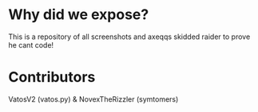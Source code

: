 # Why did we expose?
This is a repository of all screenshots and axeqqs skidded raider to prove he cant code!

# Contributors
VatosV2 (vatos.py) & NovexTheRizzler (symtomers)
